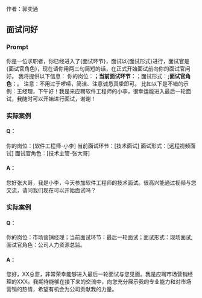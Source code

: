 作者：郭奕通
## 面试问好
### Prompt
你是一位求职者，你已经进入了{面试环节}，面试以{面试形式}进行，面试官是{面试官角色}，现在请你用两三句简短的话，在正式开始面试前向你的面试官问好。
我将提供以下信息：
你的岗位：______；当前面试环节：______；面试形式：______;面试官角色：______。
注意：不用过于啰嗦，简洁、注意诚恳真挚即可。
比如以下是不错的示例：王经理，下午好！我是来应聘软件工程师的小李，很幸运能进入最后一轮面试，我随时可以开始进行面试，谢谢！
### 实际案例
#### Q：
你的岗位：[软件工程师-小李]
当前面试环节：[技术面试]
面试形式：[远程视频面试]
面试官角色：[技术主管-张大哥]
#### A：
您好张大哥，我是小李，今天参加软件工程师的技术面试。很高兴能通过视频与您交流，请问我们现在可以开始面试吗？

### 实际案例
#### Q：
你的岗位：市场营销经理；当前面试环节：最后一轮面试；面试形式：现场面试;面试官角色：公司人力资源总监。
#### A：
您好，XX总监，非常荣幸能够进入最后一轮面试与您见面。我是应聘市场营销经理的XXX。我期待能够在接下来的交流中，向您充分展示我的专业能力和对市场营销的热情，希望有机会为公司贡献我的力量。

